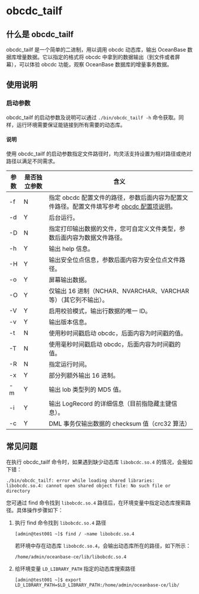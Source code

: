 # obcdc_tailf

## 什么是 obcdc_tailf

obcdc_tailf 是一个简单的二进制，用以调用 obcdc 动态库，输出 OceanBase 数据库增量数据。它以指定的格式将 obcdc 中拿到的数据输出（到文件或者屏幕），可以体验 obcdc 功能，观察 OceanBase 数据库的增量事务数据。

## 使用说明

### 启动参数

obcdc_tailf 的启动参数及说明可以通过 `./bin/obcdc_tailf -h` 命令获取。同样，运行环境需要保证能链接到所有需要的动态库。

<main id="notice" type='explain'>
  <h4>说明</h4>
  <p>使用 obcdc_tailf 的启动参数指定文件路径时，均灵活支持设置为相对路径或绝对路径以满足不同需求。</p>
</main>

| 参数 | 是否独立参数 |                                                    含义                                                     |
|----|--------|-----------------------------------------------------------------------------------------------------------|
| -f | N      | 指定 obcdc 配置文件的路径，参数后面内容为配置文件路径。配置文件填写参考 [obcdc 配置项说明](../200.obcdc-parameters/200.obcdc-configuration-items.md)。 |
| -d | Y      | 后台运行。                                                                                                     |
| -D | N      | 指定打印输出数据的文件，您可自定义文件类型，参数后面内容为数据文件路径。                                                                                     |
| -h | Y      | 输出 help 信息。                                                                                               |
| -H | Y      | 输出安全位点信息，参数后面内容为安全位点文件路径。                                                                                 |
| -o | Y      | 屏幕输出数据。                                                                                                   |
| -O | Y      | 仅输出 16 进制（NCHAR、NVARCHAR、VARCHAR 等）（其它列不输出）。                                                              |
| -V | Y      | 启用校验模式，输出行数据的唯一 ID。                                                                                       |
| -v | Y      | 输出版本信息。                                                                                                   |
| -t | N      | 使用秒时间戳启动 obcdc，后面内容为时间戳的值。                                                                             |
| -T | N      | 使用毫秒时间戳启动 obcdc，后面内容为时间戳的值。                                                                            |
| -R | N      | 指定运行时间。                                                                                                   |
| -x | Y      | 部分列额外输出 16 进制。                                                                                            |
| -m | Y      | 输出 lob 类型列的 MD5 值。                                                                                        |
| -i | Y      | 输出 LogRecord 的详细信息（目前指隐藏主键信息）。                                                                            |
| -c | Y      | DML 事务仅输出数据的 checksum 值（crc32 算法）                                                                            |

## 常见问题

在执行 obcdc_tailf 命令时，如果遇到缺少动态库 `libobcdc.so.4` 的情况，会报如下错：

```shell
./bin/obcdc_tailf: error while loading shared libraries: libobcdc.so.4: cannot open shared object file: No such file or directory
```

您可通过 find 命令找到 `libobcdc.so.4` 路径后，在环境变量中指定动态库搜索路径。具体操作步骤如下：

1. 执行 find 命令找到 `libobcdc.so.4` 路径

   ```shell
   [admin@test001 ~]$ find / -name libobcdc.so.4
   ```

   若环境中存在动态库 `libobcdc.so.4`，会输出动态库所在的路径，如下所示：

   ```shell
   /home/admin/oceanbase-ce/lib/libobcdc.so.4
   ```

2. 给环境变量 `LD_LIBRARY_PATH` 指定的动态库搜索路径

   ```shell
   [admin@test001 ~]$ export LD_LIBRARY_PATH=$LD_LIBRARY_PATH:/home/admin/oceanbase-ce/lib/
   ```
